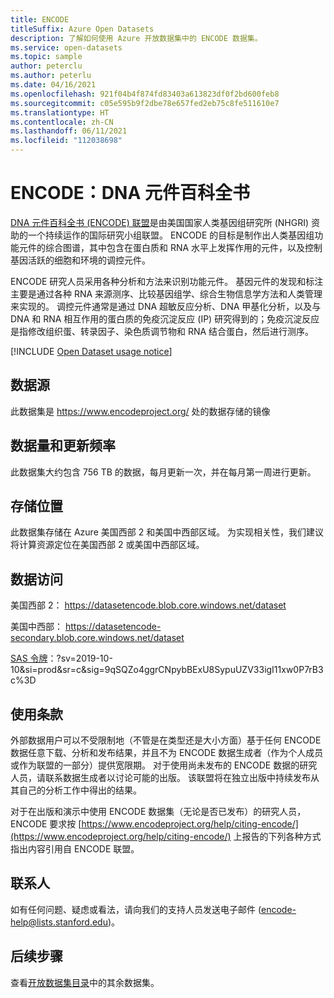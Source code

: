 ```yaml
---
title: ENCODE
titleSuffix: Azure Open Datasets
description: 了解如何使用 Azure 开放数据集中的 ENCODE 数据集。
ms.service: open-datasets
ms.topic: sample
author: peterclu
ms.author: peterlu
ms.date: 04/16/2021
ms.openlocfilehash: 921f04b4f874fd83403a613823df0f2bd600feb8
ms.sourcegitcommit: c05e595b9f2dbe78e657fed2eb75c8fe511610e7
ms.translationtype: HT
ms.contentlocale: zh-CN
ms.lasthandoff: 06/11/2021
ms.locfileid: "112038698"
---
```

# <a name="encode-encyclopedia-of-dna-elements"></a>ENCODE：DNA 元件百科全书

[DNA 元件百科全书 (ENCODE) 联盟](https://www.encodeproject.org/help/project-overview/)是由美国国家人类基因组研究所 (NHGRI) 资助的一个持续运作的国际研究小组联盟。 ENCODE 的目标是制作出人类基因组功能元件的综合图谱，其中包含在蛋白质和 RNA 水平上发挥作用的元件，以及控制基因活跃的细胞和环境的调控元件。

ENCODE 研究人员采用各种分析和方法来识别功能元件。 基因元件的发现和标注主要是通过各种 RNA 来源测序、比较基因组学、综合生物信息学方法和人类管理来实现的。 调控元件通常是通过 DNA 超敏反应分析、DNA 甲基化分析，以及与 DNA 和 RNA 相互作用的蛋白质的免疫沉淀反应 (IP) 研究得到的；免疫沉淀反应是指修改组织蛋、转录因子、染色质调节物和 RNA 结合蛋白，然后进行测序。

[!INCLUDE [Open Dataset usage notice](../../includes/open-datasets-usage-note.md)]

## <a name="data-source"></a>数据源

此数据集是 https://www.encodeproject.org/ 处的数据存储的镜像

## <a name="data-volumes-and-update-frequency"></a>数据量和更新频率

此数据集大约包含 756 TB 的数据，每月更新一次，并在每月第一周进行更新。

## <a name="storage-location"></a>存储位置

此数据集存储在 Azure 美国西部 2 和美国中西部区域。 为实现相关性，我们建议将计算资源定位在美国西部 2 或美国中西部区域。

## <a name="data-access"></a>数据访问

美国西部 2： https://datasetencode.blob.core.windows.net/dataset

美国中西部： https://datasetencode-secondary.blob.core.windows.net/dataset

[SAS 令牌](/azure/storage/common/storage-sas-overview)：?sv=2019-10-10&si=prod&sr=c&sig=9qSQZo4ggrCNpybBExU8SypuUZV33igI11xw0P7rB3c%3D

## <a name="use-terms"></a>使用条款

外部数据用户可以不受限制地（不管是在类型还是大小方面）基于任何 ENCODE 数据任意下载、分析和发布结果，并且不为 ENCODE 数据生成者（作为个人成员或作为联盟的一部分）提供宽限期。 对于使用尚未发布的 ENCODE 数据的研究人员，请联系数据生成者以讨论可能的出版。 该联盟将在独立出版中持续发布从其自己的分析工作中得出的结果。

对于在出版和演示中使用 ENCODE 数据集（无论是否已发布）的研究人员，ENCODE 要求按 [https://www.encodeproject.org/help/citing-encode/](https://www.encodeproject.org/help/citing-encode/) 上报告的下列各种方式指出内容引用自 ENCODE 联盟。

## <a name="contact"></a>联系人

如有任何问题、疑虑或看法，请向我们的支持人员发送电子邮件 (encode-help@lists.stanford.edu)。

## <a name="next-steps"></a>后续步骤

查看[开放数据集目录](dataset-catalog.md)中的其余数据集。